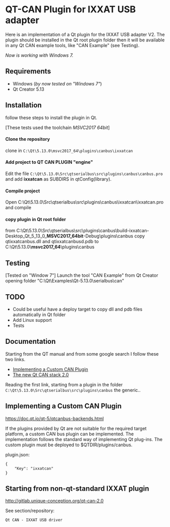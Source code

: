 # QT-CAN Plugin for IXXAT USB adapter

Here is an implementation of a Qt plugin for the IXXAT USB adapter V2.
The plugin should be installed in the Qt root plugin folder then it will be
available in any Qt CAN example tools, like "CAN Example" (see Testing).

*Now is working with Windows 7.*

## Requirements

- Windows (*by now tested on "Windows 7"*)
- Qt Creator 5.13

## Installation

follow these steps to install the plugin in Qt.

[These tests used the toolchain *MSVC2017 64bit*]

#### Clone the repository

clone in `C:\Qt\5.13.0\msvc2017_64\plugins\canbus\ixxatcan`

#### Add project to QT CAN PLUGIN "engine"

Edit the file `C:\Qt\5.13.0\Src\qtserialbus\src\plugins\canbus\canbus.pro` 
and add **ixxatcan** as SUBDIRS in qtConfig(library).

#### Compile project

Open C:\Qt\5.13.0\Src\qtserialbus\src\plugins\canbus\ixxatcan\ixxatcan.pro and compile

#### copy plugin in Qt root folder

from C:\Qt\5.13.0\Src\qtserialbus\src\plugins\canbus\build-ixxatcan-Desktop_Qt_5_13_0_**MSVC2017_64bit**-Debug\plugins\canbus
copy qtixxatcanbus.dll and qtixxatcanbusd.pdb
to C:\Qt\5.13.0\\**msvc2017_64**\plugins\canbus

## Testing

[Tested on "Window 7"]
Launch the tool "CAN Example" from Qt Creator opening folder "C:\Qt\Examples\Qt-5.13.0\serialbus\can"

## TODO 

- Could be useful have a deploy target to copy dll and pdb files automatically in Qt folder
- Add Linux support
- Tests

## Documentation

Starting from the QT manual and from some google search
I follow these two links.

- [Implementing a Custom CAN Plugin](https://doc.qt.io/qt-5/qtcanbus-backends.html)
- [The new Qt CAN stack 2.0](http://gitlab.unique-conception.org/qt-can-2.0)

Reading the first link, starting from a plugin in the folder ```C:\Qt\5.13.0\Src\qtserialbus\src\plugins\canbus```
the generic..

## Implementing a Custom CAN Plugin

https://doc.qt.io/qt-5/qtcanbus-backends.html

If the plugins provided by Qt are not suitable for the required target platform, 
a custom CAN bus plugin can be implemented. The implementation follows the standard way of implementing Qt plug-ins. 
The custom plugin must be deployed to $QTDIR/plugins/canbus.

plugin.json:
```
{
    "Key": "ixxatcan"
}
```

## Starting from non-qt-standard IXXAT plugin

http://gitlab.unique-conception.org/qt-can-2.0

See section/repository:
```
Qt CAN - IXXAT USB driver 
```

